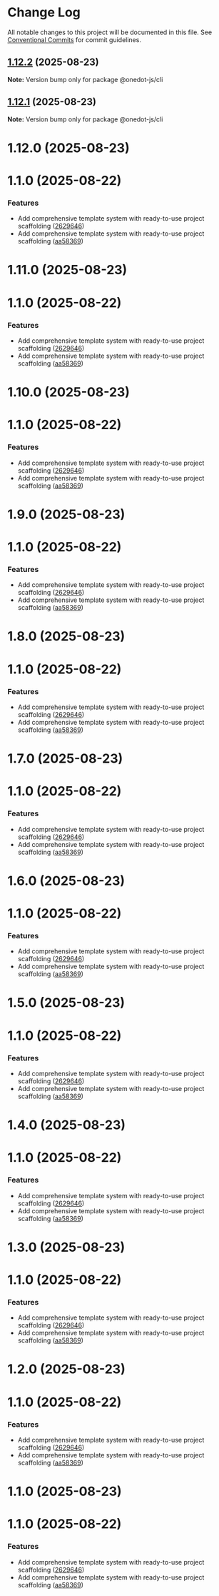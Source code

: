 # Change Log

All notable changes to this project will be documented in this file.
See [Conventional Commits](https://conventionalcommits.org) for commit guidelines.

## [1.12.2](https://github.com/OneDot-Communications/Onedot-JS/compare/@onedot-js/cli@1.12.1...@onedot-js/cli@1.12.2) (2025-08-23)

**Note:** Version bump only for package @onedot-js/cli





## [1.12.1](https://github.com/OneDot-Communications/Onedot-JS/compare/@onedot-js/cli@1.12.0...@onedot-js/cli@1.12.1) (2025-08-23)

**Note:** Version bump only for package @onedot-js/cli





# 1.12.0 (2025-08-23)



# 1.1.0 (2025-08-22)


### Features

* Add comprehensive template system with ready-to-use project scaffolding ([2629646](https://github.com/OneDot-Communications/Onedot-JS/commit/2629646bed9a006c57240b06c8b32a86f93cf859))
* Add comprehensive template system with ready-to-use project scaffolding ([aa58369](https://github.com/OneDot-Communications/Onedot-JS/commit/aa58369c238fd404bceb03b0ecb47a83936ef6e0))





# 1.11.0 (2025-08-23)



# 1.1.0 (2025-08-22)


### Features

* Add comprehensive template system with ready-to-use project scaffolding ([2629646](https://github.com/OneDot-Communications/Onedot-JS/commit/2629646bed9a006c57240b06c8b32a86f93cf859))
* Add comprehensive template system with ready-to-use project scaffolding ([aa58369](https://github.com/OneDot-Communications/Onedot-JS/commit/aa58369c238fd404bceb03b0ecb47a83936ef6e0))





# 1.10.0 (2025-08-23)



# 1.1.0 (2025-08-22)


### Features

* Add comprehensive template system with ready-to-use project scaffolding ([2629646](https://github.com/OneDot-Communications/Onedot-JS/commit/2629646bed9a006c57240b06c8b32a86f93cf859))
* Add comprehensive template system with ready-to-use project scaffolding ([aa58369](https://github.com/OneDot-Communications/Onedot-JS/commit/aa58369c238fd404bceb03b0ecb47a83936ef6e0))





# 1.9.0 (2025-08-23)



# 1.1.0 (2025-08-22)


### Features

* Add comprehensive template system with ready-to-use project scaffolding ([2629646](https://github.com/OneDot-Communications/Onedot-JS/commit/2629646bed9a006c57240b06c8b32a86f93cf859))
* Add comprehensive template system with ready-to-use project scaffolding ([aa58369](https://github.com/OneDot-Communications/Onedot-JS/commit/aa58369c238fd404bceb03b0ecb47a83936ef6e0))





# 1.8.0 (2025-08-23)



# 1.1.0 (2025-08-22)


### Features

* Add comprehensive template system with ready-to-use project scaffolding ([2629646](https://github.com/OneDot-Communications/Onedot-JS/commit/2629646bed9a006c57240b06c8b32a86f93cf859))
* Add comprehensive template system with ready-to-use project scaffolding ([aa58369](https://github.com/OneDot-Communications/Onedot-JS/commit/aa58369c238fd404bceb03b0ecb47a83936ef6e0))





# 1.7.0 (2025-08-23)



# 1.1.0 (2025-08-22)


### Features

* Add comprehensive template system with ready-to-use project scaffolding ([2629646](https://github.com/OneDot-Communications/Onedot-JS/commit/2629646bed9a006c57240b06c8b32a86f93cf859))
* Add comprehensive template system with ready-to-use project scaffolding ([aa58369](https://github.com/OneDot-Communications/Onedot-JS/commit/aa58369c238fd404bceb03b0ecb47a83936ef6e0))





# 1.6.0 (2025-08-23)



# 1.1.0 (2025-08-22)


### Features

* Add comprehensive template system with ready-to-use project scaffolding ([2629646](https://github.com/OneDot-Communications/Onedot-JS/commit/2629646bed9a006c57240b06c8b32a86f93cf859))
* Add comprehensive template system with ready-to-use project scaffolding ([aa58369](https://github.com/OneDot-Communications/Onedot-JS/commit/aa58369c238fd404bceb03b0ecb47a83936ef6e0))





# 1.5.0 (2025-08-23)



# 1.1.0 (2025-08-22)


### Features

* Add comprehensive template system with ready-to-use project scaffolding ([2629646](https://github.com/OneDot-Communications/Onedot-JS/commit/2629646bed9a006c57240b06c8b32a86f93cf859))
* Add comprehensive template system with ready-to-use project scaffolding ([aa58369](https://github.com/OneDot-Communications/Onedot-JS/commit/aa58369c238fd404bceb03b0ecb47a83936ef6e0))





# 1.4.0 (2025-08-23)



# 1.1.0 (2025-08-22)


### Features

* Add comprehensive template system with ready-to-use project scaffolding ([2629646](https://github.com/OneDot-Communications/Onedot-JS/commit/2629646bed9a006c57240b06c8b32a86f93cf859))
* Add comprehensive template system with ready-to-use project scaffolding ([aa58369](https://github.com/OneDot-Communications/Onedot-JS/commit/aa58369c238fd404bceb03b0ecb47a83936ef6e0))





# 1.3.0 (2025-08-23)



# 1.1.0 (2025-08-22)


### Features

* Add comprehensive template system with ready-to-use project scaffolding ([2629646](https://github.com/OneDot-Communications/Onedot-JS/commit/2629646bed9a006c57240b06c8b32a86f93cf859))
* Add comprehensive template system with ready-to-use project scaffolding ([aa58369](https://github.com/OneDot-Communications/Onedot-JS/commit/aa58369c238fd404bceb03b0ecb47a83936ef6e0))





# 1.2.0 (2025-08-23)



# 1.1.0 (2025-08-22)


### Features

* Add comprehensive template system with ready-to-use project scaffolding ([2629646](https://github.com/OneDot-Communications/Onedot-JS/commit/2629646bed9a006c57240b06c8b32a86f93cf859))
* Add comprehensive template system with ready-to-use project scaffolding ([aa58369](https://github.com/OneDot-Communications/Onedot-JS/commit/aa58369c238fd404bceb03b0ecb47a83936ef6e0))





# 1.1.0 (2025-08-23)



# 1.1.0 (2025-08-22)


### Features

* Add comprehensive template system with ready-to-use project scaffolding ([2629646](https://github.com/OneDot-Communications/Onedot-JS/commit/2629646bed9a006c57240b06c8b32a86f93cf859))
* Add comprehensive template system with ready-to-use project scaffolding ([aa58369](https://github.com/OneDot-Communications/Onedot-JS/commit/aa58369c238fd404bceb03b0ecb47a83936ef6e0))
